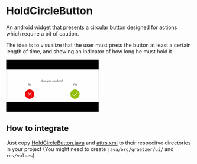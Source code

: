 # HoldCircleButton
An android widget that presents a circular button designed for actions which 
require a bit of caution. 

The idea is to visualize that the user must press the button at 
least a certain length of time, and showing an indicator of how long he must hold it.

![demo.gif](demo.gif)


## How to integrate

Just copy [HoldCircleButton.java](src/main/java/org/graetzer/ui/HoldCircleButton.java)
and [attrs.xml](src/main/res/values/attrs.xml) to their respecitve directories in your project
(You might need to create ```java/org/graetzer/ui/``` and ```res/values```)
